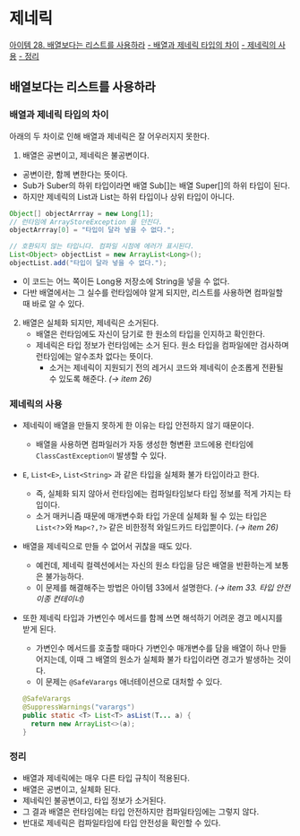 # 제네릭

[아이템 28. 배열보다는 리스트를 사용하라](#배열보다는-리스트를-사용하라)
[- 배열과 제네릭 타입의 차이](#배열과-제네릭-타입의-차이)
[- 제네릭의 사용](#제네릭의-사용)
[- 정리](#정리)
<br>

## 배열보다는 리스트를 사용하라

### 배열과 제네릭 타입의 차이
아래의 두 차이로 인해 배열과 제네릭은 잘 어우러지지 못한다. 

1. 배열은 공변이고, 제네릭은 불공변이다.
  - 공변이란, 함께 변한다는 뜻이다.
  - Sub가 Suber의 하위 타입이라면 배열 Sub[]는 배열 Super[]의 하위 타입이 된다.
  - 하지만 제네릭의 List<Type1>과 List<Type2>는 하위 타입이나 상위 타입이 아니다.

  ```java
  Object[] objectArrray = new Long[1];
  // 런타임에 ArrayStoreException 을 던진다.
  objectArrray[0] = "타입이 달라 넣을 수 없다.";

  // 호환되지 않는 타입니다. 컴파일 시점에 에러가 표시된다.
  List<Object> objectList = new ArrayList<Long>();
  objectList.add("타입이 달라 넣을 수 없다.");
  ```
  - 이 코드는 어느 쪽이든 Long용 저장소에 String을 넣을 수 없다. 
  - 다반 배열에서는 그 실수를 런타임에야 알게 되지만, 리스트를 사용하면 컴파일할 때 바로 알 수 있다.

2. 배열은 실체화 되지만, 제네릭은 소거된다.
    - 배열은 런타임에도 자신이 담기로 한 원소의 타입을 인지하고 확인한다.
    - 제네릭은 타입 정보가 런타임에는 소거 된다. 원소 타입을 컴파일에만 검사하며 런타임에는 알수조차 없다는 뜻이다.
      - 소거는 제네릭이 지원되기 전의 레거시 코드와 제네릭이 순조롭게 전환될 수 있도록 해준다. *(→ item 26)*
    

### 제네릭의 사용
- 제네릭이 배열을 만들지 못하게 한 이유는 타입 안전하지 않기 때문이다.
  - 배열을 사용하면 컴파일러가 자동 생성한 형변환 코드에용 런타임에 `ClassCastException이` 발생할 수 있다.

- `E`, `List<E>`, `List<String>` 과 같은 타입을 실체화 불가 타입이라고 한다.
  - 즉, 실체화 되지 않아서 런타임에는 컴파일타임보다 타입 정보를 적게 가지는 타입이다.
  - 소거 매커니즘 때문에 매개변수화 타입 가운데 실체화 될 수 있는 타입은 `List<?`>와 `Map<?,?>` 같은 비한정적 와일드카드 타입뿐이다. *(→ item 26)*

- 배열을 제네릭으로 만들 수 없어서 귀찮을 때도 있다.
  - 예컨데, 제네릭 컬렉션에서는 자신의 원소 타입을 담은 배열을 반환하는게 보통은 불가능하다.
  - 이 문제를 해결해주는 방법은 아이템 33에서 설명한다. *(→ item 33. 타입 안전 이종 컨테이너)*
  
- 또한 제네릭 타입과 가변인수 메서드를 함께 쓰면 해석하기 어려운 경고 메시지를 받게 된다. 
  - 가변인수 메서드를 호출할 때마다 가변인수 매개변수를 담을 배열이 하나 만들어지는데, 이때 그 배열의 원소가 실체화 불가 타입이라면 경고가 발생하는 것이다.
  - 이 문제는 `@SafeVarargs` 애너테이션으로 대처할 수 있다.
  ```java
  @SafeVarargs
  @SuppressWarnings("varargs")
  public static <T> List<T> asList(T... a) {
    return new ArrayList<>(a);
  }
  ```


### 정리
- 배열과 제네릭에는 매우 다른 타입 규칙이 적용된다.
- 배열은 공변이고, 실체화 된다.
- 제네릭인 불공변이고, 타입 정보가 소거된다.
- 그 결과 배열은 런타임에는 타입 안전하지만 컴파일타임에는 그렇지 않다.
- 반대로 제네릭은 컴파일타임에 타입 안전성을 확인할 수 있다.


<br>

